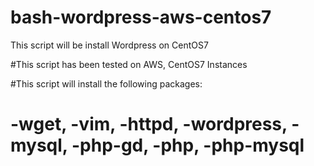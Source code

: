 # bash-wordpress-aws-centos7
This script will be install Wordpress on CentOS7

#This script has been tested  on AWS, CentOS7 Instances

#This script will install the following packages:
# -wget, -vim, -httpd, -wordpress, -mysql, -php-gd, -php, -php-mysql

